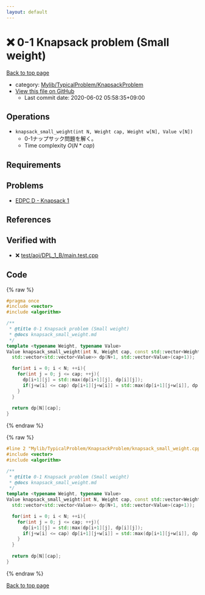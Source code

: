 ```yaml
---
layout: default
---
```


<!-- mathjax config similar to math.stackexchange -->
<script type="text/javascript" async
  src="https://cdnjs.cloudflare.com/ajax/libs/mathjax/2.7.5/MathJax.js?config=TeX-MML-AM_CHTML">
</script>
<script type="text/x-mathjax-config">
  MathJax.Hub.Config({
    TeX: { equationNumbers: { autoNumber: "AMS" }},
    tex2jax: {
      inlineMath: [ ['$','$'] ],
      processEscapes: true
    },
    "HTML-CSS": { matchFontHeight: false },
    displayAlign: "left",
    displayIndent: "2em"
  });
</script>

<script type="text/javascript" src="https://cdnjs.cloudflare.com/ajax/libs/jquery/3.4.1/jquery.min.js"></script>
<script src="https://cdn.jsdelivr.net/npm/jquery-balloon-js@1.1.2/jquery.balloon.min.js" integrity="sha256-ZEYs9VrgAeNuPvs15E39OsyOJaIkXEEt10fzxJ20+2I=" crossorigin="anonymous"></script>
<script type="text/javascript" src="../../../../assets/js/copy-button.js"></script>
<link rel="stylesheet" href="../../../../assets/css/copy-button.css" />


# :x: 0-1 Knapsack problem (Small weight)

<a href="../../../../index.html">Back to top page</a>

* category: <a href="../../../../index.html#4bc951e5ca9130b2259fc85dc53eb972">Mylib/TypicalProblem/KnapsackProblem</a>
* <a href="{{ site.github.repository_url }}/blob/master/Mylib/TypicalProblem/KnapsackProblem/knapsack_small_weight.cpp">View this file on GitHub</a>
    - Last commit date: 2020-06-02 05:58:35+09:00




## Operations

- `knapsack_small_weight(int N, Weight cap, Weight w[N], Value v[N])`
	- 0-1ナップサック問題を解く。
	- Time complexity $O(N * cap)$

## Requirements

## Problems

- [EDPC D - Knapsack 1](https://atcoder.jp/contests/dp/tasks/dp_d)

## References


## Verified with

* :x: <a href="../../../../verify/test/aoj/DPL_1_B/main.test.cpp.html">test/aoj/DPL_1_B/main.test.cpp</a>


## Code

<a id="unbundled"></a>
{% raw %}
```cpp
#pragma once
#include <vector>
#include <algorithm>

/**
 * @title 0-1 Knapsack problem (Small weight)
 * @docs knapsack_small_weight.md
 */
template <typename Weight, typename Value>
Value knapsack_small_weight(int N, Weight cap, const std::vector<Weight> &w, const std::vector<Value> &v){
  std::vector<std::vector<Value>> dp(N+1, std::vector<Value>(cap+1));

  for(int i = 0; i < N; ++i){
    for(int j = 0; j <= cap; ++j){
      dp[i+1][j] = std::max(dp[i+1][j], dp[i][j]);
      if(j+w[i] <= cap) dp[i+1][j+w[i]] = std::max(dp[i+1][j+w[i]], dp[i][j]+v[i]);
    }
  }
  
  return dp[N][cap];
}

```
{% endraw %}

<a id="bundled"></a>
{% raw %}
```cpp
#line 2 "Mylib/TypicalProblem/KnapsackProblem/knapsack_small_weight.cpp"
#include <vector>
#include <algorithm>

/**
 * @title 0-1 Knapsack problem (Small weight)
 * @docs knapsack_small_weight.md
 */
template <typename Weight, typename Value>
Value knapsack_small_weight(int N, Weight cap, const std::vector<Weight> &w, const std::vector<Value> &v){
  std::vector<std::vector<Value>> dp(N+1, std::vector<Value>(cap+1));

  for(int i = 0; i < N; ++i){
    for(int j = 0; j <= cap; ++j){
      dp[i+1][j] = std::max(dp[i+1][j], dp[i][j]);
      if(j+w[i] <= cap) dp[i+1][j+w[i]] = std::max(dp[i+1][j+w[i]], dp[i][j]+v[i]);
    }
  }
  
  return dp[N][cap];
}

```
{% endraw %}

<a href="../../../../index.html">Back to top page</a>

